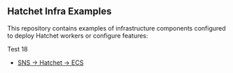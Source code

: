 ## Hatchet Infra Examples

This repository contains examples of infrastructure components configured to deploy Hatchet workers or configure features:

Test 18

- [SNS -> Hatchet -> ECS](./sns-ecs-example/)
